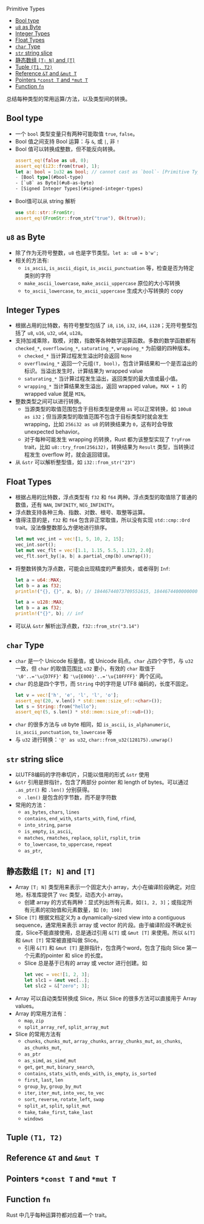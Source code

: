 Primitive Types

- [Bool type](#bool-type)
- [`u8` as Byte](#u8-as-byte)
- [Integer Types](#integer-types)
- [Float Types](#float-types)
- [`char` Type](#char-type)
- [`str` string slice](#str-string-slice)
- [静态数组 `[T; N]` and `[T]`](#静态数组-t-n-and-t)
- [Tuple `(T1, T2)`](#tuple-t1-t2)
- [Reference `&T` and `&mut T`](#reference-t-and-mut-t)
- [Pointers `*const T` and `*mut T`](#pointers-const-t-and-mut-t)
- [Function `fn`](#function-fn)

总结每种类型的常用运算/方法，以及类型间的转换。

## Bool type

- 一个 `bool` 类型变量只有两种可能取值 `true`, `false`。
- Bool 值之间支持 Bool 运算：与 `&`, 或 `|`, 非 `!`
- Bool 值可以转换成整数，但不能反向转换。
    ```rust
    assert_eq!(false as u8, 0);
    assert_eq!(i23::from(true), 1);
    let a: bool = 1u32 as bool; // cannot cast as `bool`- [Primitive Types](#primitive-types)
  - [Bool type](#bool-type)
  - [`u8` as Byte](#u8-as-byte)
  - [Signed Integer Types](#signed-integer-types)
    ```
- Bool值可以从 string 解析
    ```rust
    use std::str::FromStr;
    assert_eq!(FromStr::from_str("true"), Ok(true));
    ```

## `u8` as Byte

- 除了作为无符号整数，`u8` 也是字节类型。`let a: u8 = b'w';`
- 相关的方法有:
  - `is_ascii`, `is_ascii_digit`, `is_ascii_punctuation` 等，检查是否为特定类别的字符
  - `make_ascii_lowercase`, `make_ascii_uppercase` 原位的大小写转换
  - `to_ascii_lowercase`, `to_ascii_uppercase` 生成大小写转换的 copy

## Integer Types

- 根据占用的比特数，有符号整型包括了 `i8`, `i16`, `i32`, `i64`, `i128`；无符号整型包括了 `u8`, `u16`, `u32`, `u64`, `u128`。
- 支持加减乘除，取模，对数，指数等各种数学运算函数。多数的数学函数都有 `checked_*`, `overflowing_*`, `saturating_*`, `wrapping_*` 为前缀的四种版本。
  - `checked_*` 当计算过程发生溢出时会返回 `None`
  - `overflowing_*` 返回一个元组`(T, bool)`，包含计算结果和一个是否溢出的标识。当溢出发生时，计算结果为 wrapped value
  - `saturating_*` 当计算过程发生溢出，返回类型的最大值或最小值。
  - `wrapping_*` 当计算结果发生溢出，返回 wrapped value。`MAX + 1` 的 wrapped value 就是 `MIN`。
- 整数类型之间可以进行转换。
  - 当源类型的取值范围包含于目标类型是使用 `as` 可以正常转换，如 `100u8 as i32`；但当源类型的取值范围不包含于目标类型时就会发生 wrapping，比如 `256i32 as u8` 的转换结果为 `0`，这有时会导致 unexpected behavior。
  - 对于每种可能发生 wrapping 的转换，Rust 都为该整型实现了 `TryFrom` trait，比如 `u8::try_from(256i32)`，转换结果为 `Result` 类型，当转换过程发生 overflow 时，就会返回错误。
- 从 `&str` 可以解析整型值，如 `i32::from_str("23")`

## Float Types

- 根据占用的比特数，浮点类型有 `f32` 和 `f64` 两种。浮点类型的取值除了普通的数值，还有 `NAN`, `INFINITY`, `NEG_INFINITY`。
- 浮点数支持各种三角、指数、对数、根号、取整等运算。
- 值得注意的是，`f32` 和 `f64` 包含非正常取值，所以没有实现 `std::cmp::Ord` trait。没法像整数那么方便地进行排序。
    ```rust
    let mut vec_int = vec![1, 5, 10, 2, 15];
    vec_int.sort();
    let mut vec_flt = vec![1.1, 1.15, 5.5, 1.123, 2.0];
    vec_flt.sort_by(|a, b| a.partial_cmp(b).unwrap());
    ```
- 将整数转换为浮点数，可能会出现精度的严重损失，或者得到 `Inf`:
    ```rust
    let a = u64::MAX;
    let b = a as f32;
    println!("{}, {}", a, b); // 18446744073709551615, 18446744000000000000

    let a = u128::MAX;
    let b = a as f32;
    println!("{}", b); // inf
    ```
- 可以从 `&str` 解析出浮点数，`f32::from_str("3.14")`

## `char` Type

- `char` 是一个 Unicode 标量值，或 Unicode 码点。`char` 占四个字节，与 `u32` 一致，但 `char` 的取值范围比 `u32` 要小，有效的 `char` 取值于 `'\0'..='\u{D7FF}'` 和 `'\u{E000}'..='\u{10FFFF}'` 两个区间。
- `char` 的总是四个字节，而 `String` 中的字符是 UTF8 编码的，长度不固定。
    ```rust
    let v = vec!['h', 'e', 'l', 'l', 'o'];
    assert_eq!(20, v.len() * std::mem::size_of::<char>());
    let s = String::from("hello");
    assert_eq!(5, s.len() * std::mem::size_of::<u8>());
    ```
- `char` 的很多方法与 `u8` byte 相同，如 `is_ascii`, `is_alphanumeric`, `is_ascii_punctuation`, `to_lowercase` 等
- 与 `u32` 进行转换：`'@' as u32`, `char::from_u32(128175).unwrap()`

## `str` string slice

- 以UTF8编码的字符串切片，只能以借用的形式 `&str` 使用
- `&str` 引用是胖指针，包含了两部分 pointer 和 length of bytes。可以通过 `.as_ptr()` 和 `.len()` 分别获得。
  - `.len()` 是包含的字节数，而不是字符数
- 常用的方法：
  - `as_bytes`, `chars`, `lines`
  - `contains`, `end_with`, `starts_with`, `find`, `rfind`,
  - `into_string`, `parse`
  - `is_empty`, `is_ascii`, 
  - `matches`, `rmatches`, `replace`, `split`, `rsplit`, `trim`
  - `to_lowercase`, `to_uppercase`, `repeat`
  - `as_ptr`,

## 静态数组 `[T; N]` and `[T]`

- Array `[T; N]` 类型用来表示一个固定大小 array，大小在编译阶段确定。对应地，标准库提供了 `Vec` 类型，动态大小 array。
  - 创建 array 的方式有两种：显式列出所有元素，如`[1, 2, 3]`；或指定所有元素的初始值和元素数量，如 `[0; 100]`
- Slice `[T]` 根据文档定义为 a dynamically-sized view into a contiguous sequence，通常用来表示 array 或 vector 的片段。由于编译阶段不确定长度，Slice不能直接使用，总是通过引用 `&[T]` 或 `&mut [T]` 来使用。所以 `&[T]` 和 `&mut [T]` 常常被直接叫做 Slice。
  - 引用 `&[T]` 和 `&mut [T]` 是胖指针，包含两个word，包含了指向 Slice 第一个元素的pointer 和 slice 的长度。
  - Slice 总是基于已有的 array 或 vector 进行创建。如
    ```rust
    let vec = vec![1, 2, 3];
    let slc1 = &mut vec[..];
    let slc2 = &["zero"; 3];
    ```
- Array 可以自动类型转换成 Slice，所以 Slice 的很多方法可以直接用于 Array values。
- Array 的常用方法有：
  - `map`, `zip`
  - `split_array_ref`, `split_array_mut`
- Slice 的常用方法有
  - `chunks`, `chunks_mut`, `array_chunks`, `array_chunks_mut`, `as_chunks`, `as_chunks_mut`,
  - `as_ptr`
  - `as_simd`, `as_simd_mut`
  - `get`, `get_mut`, `binary_search`,
  - `contains`, `stats_with`, `ends_with`, `is_empty`, `is_sorted`
  - `first`, `last`, `len`
  - `group_by`, `group_by_mut`
  - `iter`, `iter_mut`, `into_vec`, `to_vec`
  - `sort`, `reverse`, `rotate_left`, `swap`
  - `split_at`, `split`, `split_mut`
  - `take`, `take_first`, `take_last`
  - `windows`

## Tuple `(T1, T2)`

## Reference `&T` and `&mut T`

## Pointers `*const T` and `*mut T`

## Function `fn`


Rust 中几乎每种运算符都对应着一个 trait。